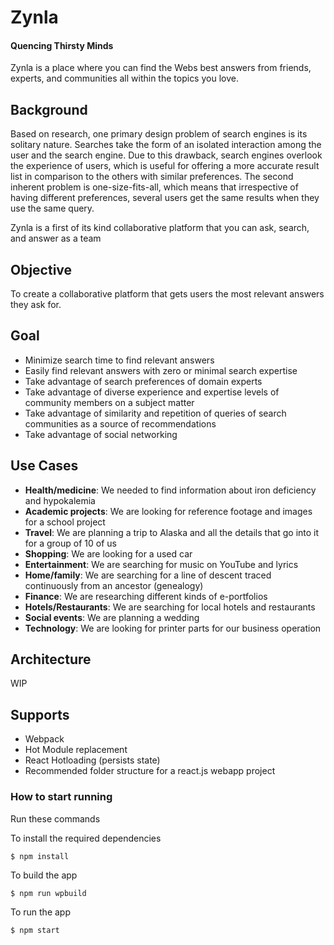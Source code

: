 # Zynla
#### Quencing Thirsty Minds

Zynla is a place where you can find the Webs best answers from friends, experts, and communities all within the topics you love.

## Background
Based on research, one primary design problem of search engines is its solitary nature. Searches take the form of an isolated interaction among the user and the search engine. Due to this drawback, search engines overlook the experience of users, which is useful for offering a more accurate result list in comparison to the others with similar preferences. The second inherent problem is one-size-fits-all, which means that irrespective of having different preferences, several users get the same results when they use the same query.

Zynla is a first of its kind collaborative platform that you can ask, search, and answer as a team

## Objective
To create a collaborative platform that gets users the most relevant answers they ask for.

## Goal
- Minimize search time to find relevant answers
- Easily find relevant answers with zero or minimal search expertise
- Take advantage of search preferences of domain experts 
- Take advantage of diverse experience and expertise levels of community members on a subject matter
- Take advantage of similarity and repetition of queries of search communities as a source of recommendations
- Take advantage of social networking

## Use Cases
- **Health/medicine**: We needed to find information about iron deficiency and hypokalemia
- **Academic projects**:  We are looking for reference footage and images for a school project
- **Travel**: We are planning a trip to Alaska and all the details that go into it for a group of 10 of us
- **Shopping**: We are looking for a used car
- **Entertainment**: We are searching for music on YouTube and lyrics
- **Home/family**: We are searching for a line of descent traced continuously from an ancestor (genealogy)
- **Finance**: We are researching different kinds of e-portfolios
- **Hotels/Restaurants**: We are searching for  local hotels and restaurants
- **Social events**: We are planning a wedding
- **Technology**: We are looking for printer parts for our business operation

## Architecture

WIP

## Supports

- Webpack
- Hot Module replacement
- React Hotloading (persists state)
- Recommended folder structure for a react.js webapp project

### How to start running
Run these commands

To install the required dependencies

	$ npm install

To build the app

	$ npm run wpbuild

To run the app

	$ npm start
